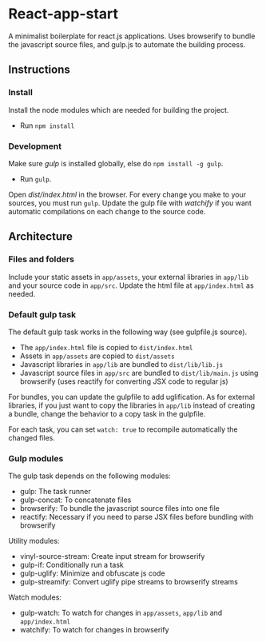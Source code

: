 # React-app-start

A minimalist boilerplate for react.js applications. Uses browserify to bundle the javascript source files, and gulp.js to automate the building process.



## Instructions

### Install

Install the node modules which are needed for building the project.

* Run `npm install`

### Development

Make sure *gulp* is installed globally, else do `npm install -g gulp`.

* Run `gulp`.

Open *dist/index.html* in the browser. For every change you make to your sources, you must run `gulp`. Update the gulp file with *watchify* if you want automatic compilations on each change to the source code.



## Architecture

### Files and folders

Include your static assets in `app/assets`, your external libraries in `app/lib` and your source code in `app/src`. Update the html file at `app/index.html` as needed.

### Default gulp task

The default gulp task works in the following way (see gulpfile.js source).

* The `app/index.html` file is copied to `dist/index.html`
* Assets in `app/assets` are copied to `dist/assets`
* Javascript libraries in `app/lib` are bundled to `dist/lib/lib.js`
* Javascript source files in `app/src` are bundled to `dist/lib/main.js` using browserify (uses reactify for converting JSX code to regular js)

For bundles, you can update the gulpfile to add uglification. As for external libraries, if you just want to copy the libraries in `app/lib` instead of creating a bundle, change the behavior to a copy task in the gulpfile.

For each task, you can set `watch: true` to recompile automatically the changed files.


### Gulp modules

The gulp task depends on the following modules:

* gulp: The task runner
* gulp-concat: To concatenate files
* browserify: To bundle the javascript source files into one file
* reactify: Necessary if you need to parse JSX files before bundling with browserify

Utility modules:

* vinyl-source-stream: Create input stream for browserify
* gulp-if: Conditionally run a task
* gulp-uglify: Minimize and obfuscate js code
* gulp-streamify: Convert uglify pipe streams to browserify streams

Watch modules:

* gulp-watch: To watch for changes in `app/assets`, `app/lib` and `app/index.html`
* watchify: To watch for changes in browserify

